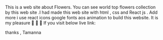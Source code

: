 This is a web site about Flowers. You can see world top flowers collection by this web site .I had made this web site with html , css and React js . Add more i use react icons google fonts aos animation to build this website. It is my pleasure 🙋 🥳 🙂  If you visit below live link:


thanks ,
Tamanna